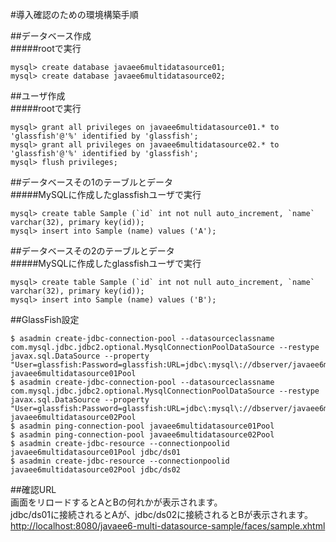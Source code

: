 #導入確認のための環境構築手順

##データベース作成  
#####rootで実行

    mysql> create database javaee6multidatasource01;
    mysql> create database javaee6multidatasource02;

##ユーザ作成  
#####rootで実行

    mysql> grant all privileges on javaee6multidatasource01.* to 'glassfish'@'%' identified by 'glassfish';
    mysql> grant all privileges on javaee6multidatasource02.* to 'glassfish'@'%' identified by 'glassfish';
    mysql> flush privileges;

##データベースその1のテーブルとデータ  
#####MySQLに作成したglassfishユーザで実行

    mysql> create table Sample (`id` int not null auto_increment, `name` varchar(32), primary key(id));
    mysql> insert into Sample (name) values ('A');

##データベースその2のテーブルとデータ  
#####MySQLに作成したglassfishユーザで実行

    mysql> create table Sample (`id` int not null auto_increment, `name` varchar(32), primary key(id));
    mysql> insert into Sample (name) values ('B');

##GlassFish設定

    $ asadmin create-jdbc-connection-pool --datasourceclassname com.mysql.jdbc.jdbc2.optional.MysqlConnectionPoolDataSource --restype javax.sql.DataSource --property "User=glassfish:Password=glassfish:URL=jdbc\:mysql\://dbserver/javaee6multidatasource01" javaee6multidatasource01Pool
    $ asadmin create-jdbc-connection-pool --datasourceclassname com.mysql.jdbc.jdbc2.optional.MysqlConnectionPoolDataSource --restype javax.sql.DataSource --property "User=glassfish:Password=glassfish:URL=jdbc\:mysql\://dbserver/javaee6multidatasource02" javaee6multidatasource02Pool
    $ asadmin ping-connection-pool javaee6multidatasource01Pool
    $ asadmin ping-connection-pool javaee6multidatasource02Pool
    $ asadmin create-jdbc-resource --connectionpoolid javaee6multidatasource01Pool jdbc/ds01
    $ asadmin create-jdbc-resource --connectionpoolid javaee6multidatasource02Pool jdbc/ds02

##確認URL  
画面をリロードするとAとBの何れかが表示されます。  
jdbc/ds01に接続されるとAが、jdbc/ds02に接続されるとBが表示されます。  
[http://localhost:8080/javaee6-multi-datasource-sample/faces/sample.xhtml](http://localhost:8080/javaee6-multi-datasource-sample/faces/sample.xhtml)
